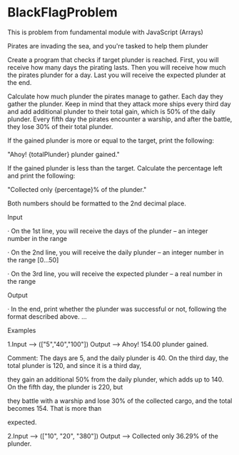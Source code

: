 # BlackFlagProblem
This is problem from fundamental module with JavaScript (Arrays)

Pirates are invading the sea, and you're tasked to help them plunder

Create a program that checks if target plunder is reached. First, you will receive how many days the pirating lasts. Then you will receive how much the pirates plunder for a day. Last you will receive the expected plunder at the end.

Calculate how much plunder the pirates manage to gather. Each day they gather the plunder. Keep in mind that they attack more ships every third day and add additional plunder to their total gain, which is 50% of the daily plunder. Every fifth day the pirates encounter a warship, and after the battle, they lose 30% of their total plunder.

If the gained plunder is more or equal to the target, print the following:

"Ahoy! {totalPlunder} plunder gained."

If the gained plunder is less than the target. Calculate the percentage left and print the following:

"Collected only {percentage}% of the plunder."

Both numbers should be formatted to the 2nd decimal place.

Input

· On the 1st line, you will receive the days of the plunder – an integer number in the range 

· On the 2nd line, you will receive the daily plunder – an integer number in the range [0…50]

· On the 3rd line, you will receive the expected plunder – a real number in the range 

Output

· In the end, print whether the plunder was successful or not, following the format described above.
...

Examples

1.Input --> (["5","40","100"])     Output --> Ahoy! 154.00 plunder gained.

Comment: The days are 5, and the daily plunder is 40. On the third day, the total plunder is 120, and since it is a third day,

they gain an additional 50% from the daily plunder, which adds up to 140. On the fifth day, the plunder is 220, but

they battle with a warship and lose 30% of the collected cargo, and the total becomes 154. That is more than

expected.


2.Input --> (["10", "20", "380"])  Output --> Collected only 36.29% of the plunder.
